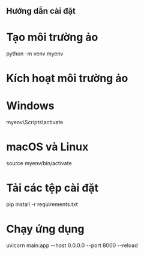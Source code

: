 ## Hướng dẫn cài đặt

# Tạo môi trường ảo

python -m venv myenv

# Kích hoạt môi trường ảo

# Windows

myenv\Scripts\activate

# macOS và Linux

source myenv/bin/activate

# Tải các tệp cài đặt

pip install -r requirements.txt

# Chạy ứng dụng

uvicorn main:app --host 0.0.0.0 --port 8000 --reload
